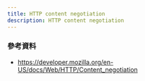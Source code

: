 ```yaml
---
title: HTTP content negotiation
description: HTTP content negotiation
---
```


### 參考資料

- https://developer.mozilla.org/en-US/docs/Web/HTTP/Content_negotiation
